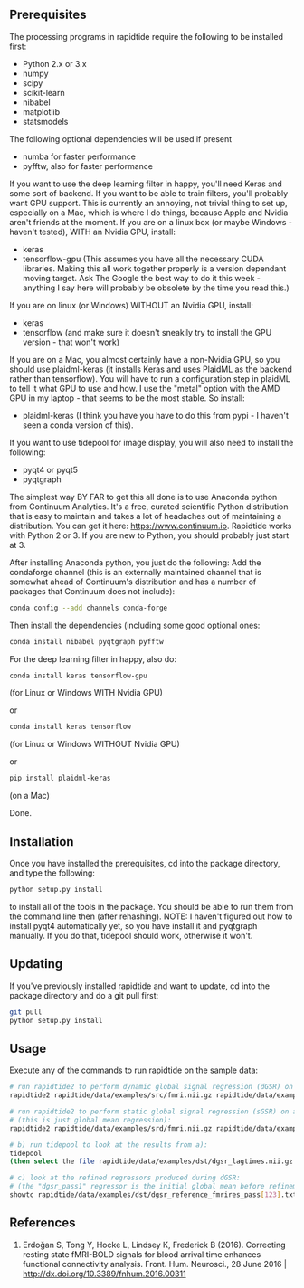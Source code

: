 Prerequisites
-------------

The processing programs in rapidtide require the following to be installed first:

* Python 2.x or 3.x
* numpy
* scipy
* scikit-learn
* nibabel
* matplotlib
* statsmodels

The following optional dependencies will be used if present
* numba for faster performance
* pyfftw, also for faster performance

If you want to use the deep learning filter in happy, you'll need Keras and some sort of backend.  If you want to be able to train filters, you'll probably want GPU support.  This is currently an annoying, not trivial thing to set up, especially on a Mac, which is where I do things, because Apple and Nvidia aren't friends at the moment.
If you are on a linux box (or maybe Windows - haven't tested), WITH an Nvidia GPU, install:
* keras
* tensorflow-gpu
(This assumes you have all the necessary CUDA libraries.  Making this all work together properly is a version dependant moving target.  Ask The Google the best way to do it this week - anything I say here will probably be obsolete by the time you read this.)

If you are on linux (or Windows) WITHOUT an Nvidia GPU, install:
* keras
* tensorflow (and make sure it doesn't sneakily try to install the GPU version - that won't work)

If you are on a Mac, you almost certainly have a non-Nvidia GPU, so you should use plaidml-keras (it installs Keras and uses PlaidML as the backend rather than tensorflow).  You will have to run a configuration step in plaidML to tell it what GPU to use and how.  I use the "metal" option with the AMD GPU in my laptop - that seems to be the most stable.  So install:
* plaidml-keras (I think you have you have to do this from pypi - I haven't seen a conda version of this).
 
If you want to use tidepool for image display, you will also need to install the following:
* pyqt4 or pyqt5
* pyqtgraph

The simplest way BY FAR to get this all done is to use Anaconda python from Continuum Analytics.  It's a free, curated scientific Python distribution that is easy to maintain and takes a lot of headaches out of maintaining a distribution.  You can get it here: https://www.continuum.io.  Rapidtide works with Python 2 or 3.  If you are new to Python, you should probably just start at 3.

After installing Anaconda python, you just do the following:
Add the condaforge channel (this is an externally maintained channel that is somewhat ahead of Continuum's distribution and has a number of packages that Continuum does not include):
```bash
conda config --add channels conda-forge
```

Then install the dependencies (including some good optional ones:
```bash
conda install nibabel pyqtgraph pyfftw 
```

For the deep learning filter in happy, also do:
```bash
conda install keras tensorflow-gpu
```
(for Linux or Windows WITH Nvidia GPU)

or
```bash
conda install keras tensorflow
```
(for Linux or Windows WITHOUT Nvidia GPU)

or
```bash
pip install plaidml-keras
```
(on a Mac)


Done.


Installation
------------

Once you have installed the prerequisites, cd into the package directory, and type the following:
```bash
python setup.py install
```
to install all of the tools in the package.  You should be able to run them from the command line
then (after rehashing).  NOTE: I haven't figured out how to install pyqt4 automatically yet, so you
have install it and pyqtgraph manually.  If you do that, tidepool should work, otherwise it won't.

Updating
--------

If you've previously installed rapidtide and want to update, cd into the package directory and do a git pull first:
```bash
git pull
python setup.py install
```


Usage
------------

Execute any of the commands to run rapidtide on the sample data:

```bash
# run rapidtide2 to perform dynamic global signal regression (dGSR) on an fMRI file[1]:
rapidtide2 rapidtide/data/examples/src/fmri.nii.gz rapidtide/data/examples/examples/dst/dgsr -L -r -15,15 --refinepasses=3

# run rapidtide2 to perform static global signal regression (sGSR) on an fMRI file[1] 
# (this is just global mean regression):
rapidtide2 rapidtide/data/examples/srd/fmri.nii.gz rapidtide/data/examples/dst/sgsr -L -Z 0.0

# b) run tidepool to look at the results from a):
tidepool
(then select the file rapidtide/data/examples/dst/dgsr_lagtimes.nii.gz to load the maps)

# c) look at the refined regressors produced during dGSR:
# (the "dgsr_pass1" regressor is the initial global mean before refinement)
showtc rapidtide/data/examples/dst/dgsr_reference_fmrires_pass[123].txt
```

References
----------
1) Erdoğan S, Tong Y, Hocke L, Lindsey K, Frederick B (2016). Correcting
	resting state fMRI-BOLD signals for blood arrival time enhances
	functional connectivity analysis. Front. Hum. Neurosci., 28 June 2016
	| http://dx.doi.org/10.3389/fnhum.2016.00311
